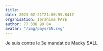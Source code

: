 ```yaml
---
title: 
date: 2023-02-21T21:00:55.841Z
organisation: Ibrahima PAYE
author: 77 338 99 84
avatar: "/img/pays/SN.svg"
---
```


Je suis contre le 3e mandat de Macky SALL